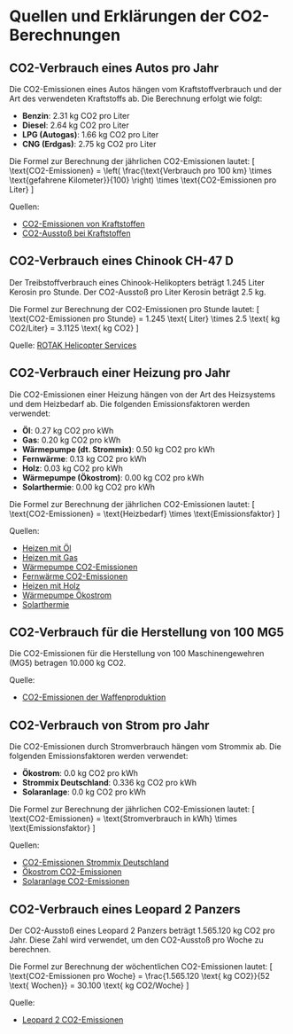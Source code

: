 # Quellen und Erklärungen der CO2-Berechnungen

## CO2-Verbrauch eines Autos pro Jahr

Die CO2-Emissionen eines Autos hängen vom Kraftstoffverbrauch und der Art des verwendeten Kraftstoffs ab. Die Berechnung erfolgt wie folgt:
- **Benzin**: 2.31 kg CO2 pro Liter
- **Diesel**: 2.64 kg CO2 pro Liter
- **LPG (Autogas)**: 1.66 kg CO2 pro Liter
- **CNG (Erdgas)**: 2.75 kg CO2 pro Liter

Die Formel zur Berechnung der jährlichen CO2-Emissionen lautet:
\[ \text{CO2-Emissionen} = \left( \frac{\text{Verbrauch pro 100 km} \times \text{gefahrene Kilometer}}{100} \right) \times \text{CO2-Emissionen pro Liter} \]

Quellen:
- [CO2-Emissionen von Kraftstoffen](https://www.umweltbundesamt.de/themen/verkehr-laerm/kraft-betriebsstoffe/emissionen-durch-kraftstoffe)
- [CO2-Ausstoß bei Kraftstoffen](https://www.co2online.de/klima-schuetzen/mobilitaet/auto/co2-rechner-autokosten/)

## CO2-Verbrauch eines Chinook CH-47 D

Der Treibstoffverbrauch eines Chinook-Helikopters beträgt 1.245 Liter Kerosin pro Stunde. Der CO2-Ausstoß pro Liter Kerosin beträgt 2.5 kg.

Die Formel zur Berechnung der CO2-Emissionen pro Stunde lautet:
\[ \text{CO2-Emissionen pro Stunde} = 1.245 \text{ Liter} \times 2.5 \text{ kg CO2/Liter} = 3.1125 \text{ kg CO2} \]

Quelle: [ROTAK Helicopter Services](https://rotakheli.com)

## CO2-Verbrauch einer Heizung pro Jahr

Die CO2-Emissionen einer Heizung hängen von der Art des Heizsystems und dem Heizbedarf ab. Die folgenden Emissionsfaktoren werden verwendet:
- **Öl**: 0.27 kg CO2 pro kWh
- **Gas**: 0.20 kg CO2 pro kWh
- **Wärmepumpe (dt. Strommix)**: 0.50 kg CO2 pro kWh
- **Fernwärme**: 0.13 kg CO2 pro kWh
- **Holz**: 0.03 kg CO2 pro kWh
- **Wärmepumpe (Ökostrom)**: 0.00 kg CO2 pro kWh
- **Solarthermie**: 0.00 kg CO2 pro kWh

Die Formel zur Berechnung der jährlichen CO2-Emissionen lautet:
\[ \text{CO2-Emissionen} = \text{Heizbedarf} \times \text{Emissionsfaktor} \]

Quellen:
- [Heizen mit Öl](https://www.heizungsfinder.de/heizung/oelheizung/oelheizung-co2)
- [Heizen mit Gas](https://www.umweltbundesamt.de/daten/energie/endenergieverbrauch-private-haushalte#gas)
- [Wärmepumpe CO2-Emissionen](https://www.energie-experten.org/heizung/waermepumpe/umwelt/co2-emissionen)
- [Fernwärme CO2-Emissionen](https://www.fernwaermewissen.de/fernwaerme/co2-emissionen.html)
- [Heizen mit Holz](https://www.holzenergie.ch/holzenergie-und-umwelt/treibhausgasemissionen.html)
- [Wärmepumpe Ökostrom](https://www.oekostrom.info/waermepumpe/)
- [Solarthermie](https://www.solarthermie.de/umweltbilanz)

## CO2-Verbrauch für die Herstellung von 100 MG5

Die CO2-Emissionen für die Herstellung von 100 Maschinengewehren (MG5) betragen 10.000 kg CO2.

Quelle:
- [CO2-Emissionen der Waffenproduktion](https://www.oekotest.de/bauen-wohnen/Waffen-Umweltzerstoerung-durch-Ruestungsproduktion_11459_1.html)

## CO2-Verbrauch von Strom pro Jahr

Die CO2-Emissionen durch Stromverbrauch hängen vom Strommix ab. Die folgenden Emissionsfaktoren werden verwendet:
- **Ökostrom**: 0.0 kg CO2 pro kWh
- **Strommix Deutschland**: 0.336 kg CO2 pro kWh
- **Solaranlage**: 0.0 kg CO2 pro kWh

Die Formel zur Berechnung der jährlichen CO2-Emissionen lautet:
\[ \text{CO2-Emissionen} = \text{Stromverbrauch in kWh} \times \text{Emissionsfaktor} \]

Quellen:
- [CO2-Emissionen Strommix Deutschland](https://www.co2online.de/klima-schuetzen/strom-sparen/strommix/)
- [Ökostrom CO2-Emissionen](https://www.verivox.de/oekostrom/umweltbilanz/)
- [Solaranlage CO2-Emissionen](https://www.solarwatt.de/blog/solaranlage-co2-bilanz)

## CO2-Verbrauch eines Leopard 2 Panzers

Der CO2-Ausstoß eines Leopard 2 Panzers beträgt 1.565.120 kg CO2 pro Jahr. Diese Zahl wird verwendet, um den CO2-Ausstoß pro Woche zu berechnen.

Die Formel zur Berechnung der wöchentlichen CO2-Emissionen lautet:
\[ \text{CO2-Emissionen pro Woche} = \frac{1.565.120 \text{ kg CO2}}{52 \text{ Wochen}} = 30.100 \text{ kg CO2/Woche} \]

Quelle:
- [Leopard 2 CO2-Emissionen](https://www.militaeraktuell.at/leopard-2-emissionen/)
